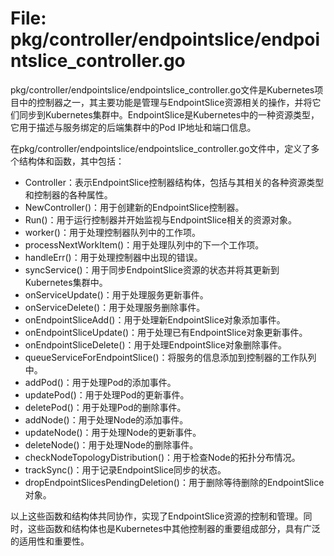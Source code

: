 # File: pkg/controller/endpointslice/endpointslice_controller.go

pkg/controller/endpointslice/endpointslice_controller.go文件是Kubernetes项目中的控制器之一，其主要功能是管理与EndpointSlice资源相关的操作，并将它们同步到Kubernetes集群中。EndpointSlice是Kubernetes中的一种资源类型，它用于描述与服务绑定的后端集群中的Pod IP地址和端口信息。

在pkg/controller/endpointslice/endpointslice_controller.go文件中，定义了多个结构体和函数，其中包括：

- Controller：表示EndpointSlice控制器结构体，包括与其相关的各种资源类型和控制器的各种属性。
- NewController()：用于创建新的EndpointSlice控制器。
- Run()：用于运行控制器并开始监视与EndpointSlice相关的资源对象。
- worker()：用于处理控制器队列中的工作项。
- processNextWorkItem()：用于处理队列中的下一个工作项。
- handleErr()：用于处理控制器中出现的错误。
- syncService()：用于同步EndpointSlice资源的状态并将其更新到Kubernetes集群中。
- onServiceUpdate()：用于处理服务更新事件。
- onServiceDelete()：用于处理服务删除事件。
- onEndpointSliceAdd()：用于处理新EndpointSlice对象添加事件。
- onEndpointSliceUpdate()：用于处理已有EndpointSlice对象更新事件。
- onEndpointSliceDelete()：用于处理EndpointSlice对象删除事件。
- queueServiceForEndpointSlice()：将服务的信息添加到控制器的工作队列中。
- addPod()：用于处理Pod的添加事件。
- updatePod()：用于处理Pod的更新事件。
- deletePod()：用于处理Pod的删除事件。
- addNode()：用于处理Node的添加事件。
- updateNode()：用于处理Node的更新事件。
- deleteNode()：用于处理Node的删除事件。
- checkNodeTopologyDistribution()：用于检查Node的拓扑分布情况。
- trackSync()：用于记录EndpointSlice同步的状态。
- dropEndpointSlicesPendingDeletion()：用于删除等待删除的EndpointSlice对象。

以上这些函数和结构体共同协作，实现了EndpointSlice资源的控制和管理。同时，这些函数和结构体也是Kubernetes中其他控制器的重要组成部分，具有广泛的适用性和重要性。

